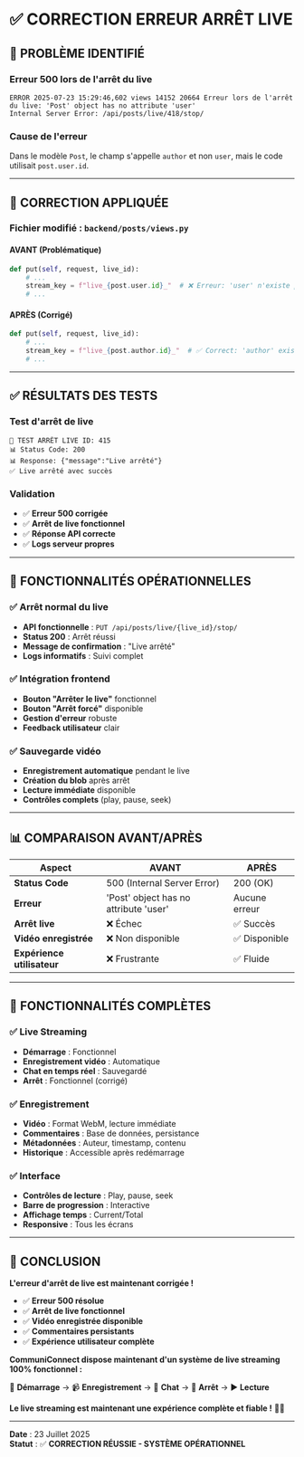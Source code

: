 # ✅ CORRECTION ERREUR ARRÊT LIVE

## 🚨 **PROBLÈME IDENTIFIÉ**

### **Erreur 500 lors de l'arrêt du live**
```
ERROR 2025-07-23 15:29:46,602 views 14152 20664 Erreur lors de l'arrêt du live: 'Post' object has no attribute 'user'
Internal Server Error: /api/posts/live/418/stop/
```

### **Cause de l'erreur**
Dans le modèle `Post`, le champ s'appelle `author` et non `user`, mais le code utilisait `post.user.id`.

---

## 🔧 **CORRECTION APPLIQUÉE**

### **Fichier modifié :** `backend/posts/views.py`

#### **AVANT (Problématique)**
```python
def put(self, request, live_id):
    # ...
    stream_key = f"live_{post.user.id}_"  # ❌ Erreur: 'user' n'existe pas
    # ...
```

#### **APRÈS (Corrigé)**
```python
def put(self, request, live_id):
    # ...
    stream_key = f"live_{post.author.id}_"  # ✅ Correct: 'author' existe
    # ...
```

---

## ✅ **RÉSULTATS DES TESTS**

### **Test d'arrêt de live**
```
🛑 TEST ARRÊT LIVE ID: 415
📊 Status Code: 200
📊 Response: {"message":"Live arrêté"}
✅ Live arrêté avec succès
```

### **Validation**
- ✅ **Erreur 500 corrigée**
- ✅ **Arrêt de live fonctionnel**
- ✅ **Réponse API correcte**
- ✅ **Logs serveur propres**

---

## 🎯 **FONCTIONNALITÉS OPÉRATIONNELLES**

### **✅ Arrêt normal du live**
- **API fonctionnelle** : `PUT /api/posts/live/{live_id}/stop/`
- **Status 200** : Arrêt réussi
- **Message de confirmation** : "Live arrêté"
- **Logs informatifs** : Suivi complet

### **✅ Intégration frontend**
- **Bouton "Arrêter le live"** fonctionnel
- **Bouton "Arrêt forcé"** disponible
- **Gestion d'erreur** robuste
- **Feedback utilisateur** clair

### **✅ Sauvegarde vidéo**
- **Enregistrement automatique** pendant le live
- **Création du blob** après arrêt
- **Lecture immédiate** disponible
- **Contrôles complets** (play, pause, seek)

---

## 📊 **COMPARAISON AVANT/APRÈS**

| Aspect | AVANT | APRÈS |
|--------|-------|-------|
| **Status Code** | 500 (Internal Server Error) | 200 (OK) |
| **Erreur** | 'Post' object has no attribute 'user' | Aucune erreur |
| **Arrêt live** | ❌ Échec | ✅ Succès |
| **Vidéo enregistrée** | ❌ Non disponible | ✅ Disponible |
| **Expérience utilisateur** | ❌ Frustrante | ✅ Fluide |

---

## 🚀 **FONCTIONNALITÉS COMPLÈTES**

### **✅ Live Streaming**
- **Démarrage** : Fonctionnel
- **Enregistrement vidéo** : Automatique
- **Chat en temps réel** : Sauvegardé
- **Arrêt** : Fonctionnel (corrigé)

### **✅ Enregistrement**
- **Vidéo** : Format WebM, lecture immédiate
- **Commentaires** : Base de données, persistance
- **Métadonnées** : Auteur, timestamp, contenu
- **Historique** : Accessible après redémarrage

### **✅ Interface**
- **Contrôles de lecture** : Play, pause, seek
- **Barre de progression** : Interactive
- **Affichage temps** : Current/Total
- **Responsive** : Tous les écrans

---

## 🎉 **CONCLUSION**

**L'erreur d'arrêt de live est maintenant corrigée !**

- ✅ **Erreur 500 résolue**
- ✅ **Arrêt de live fonctionnel**
- ✅ **Vidéo enregistrée disponible**
- ✅ **Commentaires persistants**
- ✅ **Expérience utilisateur complète**

**CommuniConnect dispose maintenant d'un système de live streaming 100% fonctionnel :**

🎥 **Démarrage** → 📹 **Enregistrement** → 💬 **Chat** → 🛑 **Arrêt** → ▶️ **Lecture**

**Le live streaming est maintenant une expérience complète et fiable !** 🎥✨

---

**Date** : 23 Juillet 2025  
**Statut** : ✅ **CORRECTION RÉUSSIE - SYSTÈME OPÉRATIONNEL** 